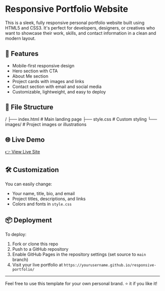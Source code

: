 # Responsive Portfolio Website

This is a sleek, fully responsive personal portfolio website built using HTML5 and CSS3. It's perfect for developers, designers, or creatives who want to showcase their work, skills, and contact information in a clean and modern layout.

## 🚀 Features

- Mobile-first responsive design
- Hero section with CTA
- About Me section
- Project cards with images and links
- Contact section with email and social media
- Customizable, lightweight, and easy to deploy

## 📁 File Structure

/
├── index.html # Main landing page
├── style.css # Custom styling
└── images/ # Project images or illustrations

## 🌐 Live Demo

[👉 View Live Site](https://yourusername.github.io/responsive-portfolio/)

## 🛠️ Customization

You can easily change:
- Your name, title, bio, and email
- Project titles, descriptions, and links
- Colors and fonts in `style.css`

## 📦 Deployment

To deploy:
1. Fork or clone this repo
2. Push to a GitHub repository
3. Enable GitHub Pages in the repository settings (set source to `main` branch)
4. Visit your live portfolio at `https://yourusername.github.io/responsive-portfolio/`

---

Feel free to use this template for your own personal brand. ⭐ it if you like it!
